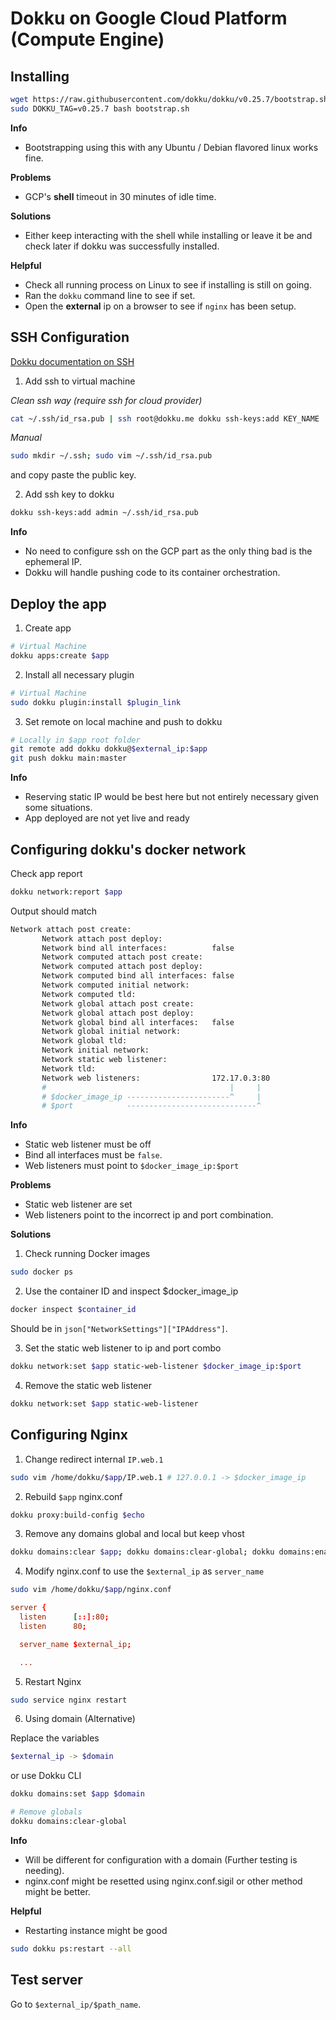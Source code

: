 # Dokku on Google Cloud Platform (Compute Engine)

## Installing

```bash
wget https://raw.githubusercontent.com/dokku/dokku/v0.25.7/bootstrap.sh
sudo DOKKU_TAG=v0.25.7 bash bootstrap.sh
```

**Info**

- Bootstrapping using this with any Ubuntu / Debian flavored linux works fine.

**Problems**

- GCP's **shell** timeout in 30 minutes of idle time.

**Solutions**

- Either keep interacting with the shell while installing or leave it be and check later if dokku was successfully installed.

**Helpful**

- Check all running process on Linux to see if installing is still on going.
- Ran the `dokku` command line to see if set.
- Open the **external** ip on a browser to see if `nginx` has been setup.

## SSH Configuration

[Dokku documentation on SSH](https://dokku.com/docs/deployment/user-management/)

1. Add ssh to virtual machine

_Clean ssh way (require ssh for cloud provider)_

```bash
cat ~/.ssh/id_rsa.pub | ssh root@dokku.me dokku ssh-keys:add KEY_NAME
```

_Manual_

```bash
sudo mkdir ~/.ssh; sudo vim ~/.ssh/id_rsa.pub
```

and copy paste the public key.

2. Add ssh key to dokku

```bash
dokku ssh-keys:add admin ~/.ssh/id_rsa.pub
```

**Info**

- No need to configure ssh on the GCP part as the only thing bad is the ephemeral IP.
- Dokku will handle pushing code to its container orchestration.

## Deploy the app

1. Create app

```bash
# Virtual Machine
dokku apps:create $app
```

2. Install all necessary plugin

```bash
# Virtual Machine
sudo dokku plugin:install $plugin_link
```

3. Set remote on local machine and push to dokku

```bash
# Locally in $app root folder
git remote add dokku dokku@$external_ip:$app
git push dokku main:master
```

**Info**

- Reserving static IP would be best here but not entirely necessary given some situations.
- App deployed are not yet live and ready

## Configuring dokku's docker network

Check app report

```bash
dokku network:report $app
```

Output should match

```bash
Network attach post create:
       Network attach post deploy:
       Network bind all interfaces:          false
       Network computed attach post create:
       Network computed attach post deploy:
       Network computed bind all interfaces: false
       Network computed initial network:
       Network computed tld:
       Network global attach post create:
       Network global attach post deploy:
       Network global bind all interfaces:   false
       Network global initial network:
       Network global tld:
       Network initial network:
       Network static web listener:
       Network tld:
       Network web listeners:                172.17.0.3:80
       #                                         |     |
       # $docker_image_ip -----------------------^     |
       # $port            -----------------------------^
```

**Info**

- Static web listener must be off
- Bind all interfaces must be `false`.
- Web listeners must point to `$docker_image_ip:$port`

**Problems**

- Static web listener are set
- Web listeners point to the incorrect ip and port combination.

**Solutions**

1. Check running Docker images

```bash
sudo docker ps
```

2. Use the container ID and inspect $docker_image_ip

```bash
docker inspect $container_id
```

Should be in `json["NetworkSettings"]["IPAddress"]`.

3. Set the static web listener to ip and port combo

```bash
dokku network:set $app static-web-listener $docker_image_ip:$port
```

4. Remove the static web listener

```bash
dokku network:set $app static-web-listener
```

## Configuring Nginx

1. Change redirect internal `IP.web.1`

```bash
sudo vim /home/dokku/$app/IP.web.1 # 127.0.0.1 -> $docker_image_ip
```

2. Rebuild `$app` nginx.conf

```bash
dokku proxy:build-config $echo
```

3. Remove any domains global and local but keep vhost

```bash
dokku domains:clear $app; dokku domains:clear-global; dokku domains:enable $app;
```

4. Modify nginx.conf to use the `$external_ip` as `server_name`

```bash
sudo vim /home/dokku/$app/nginx.conf
```

```conf
server {
  listen      [::]:80;
  listen      80;

  server_name $external_ip;

  ...
```

5. Restart Nginx

```bash
sudo service nginx restart
```

6. Using domain (Alternative)

Replace the variables

```bash
$external_ip -> $domain
```

or use Dokku CLI

```bash
dokku domains:set $app $domain

# Remove globals
dokku domains:clear-global
```

**Info**

- Will be different for configuration with a domain (Further testing is needing).
- nginx.conf might be resetted using nginx.conf.sigil or other method might be better.

**Helpful**

- Restarting instance might be good

```bash
sudo dokku ps:restart --all
```

## Test server

Go to `$external_ip/$path_name`.

